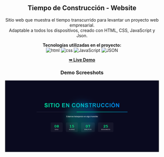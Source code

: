 <div align="center">

  <h2 align="center">Tiempo de Construcción - Website</h2>

  Sitio web que muestra el tiempo transcurrido para levantar un proyecto web empresarial. <br /> Adaptable a todos los dispositivos, creado con HTML, CSS, JavaScript y Json.
  
**Tecnologías utilizadas en el proyecto:**  
<img src="https://img.icons8.com/color/344/html-5--v1.png" alt="html" width="50"/>
<img src="https://img.icons8.com/color/344/css3.png" alt="css" width="50"/>
<img src="https://img.icons8.com/color/344/javascript--v1.png" alt="JavaScript" width="50"/>
<img src="https://img.icons8.com/color/344/json.png" alt="JSON" width="50"/>

  <a href="https://enzomenchise2525.github.io/construccion/"><strong>➥ Live Demo</strong></a>

### Demo Screeshots

![construccion Desktop Demo](./public/sitioconstruccion.png "Desktop Demo")

</div>

<br />